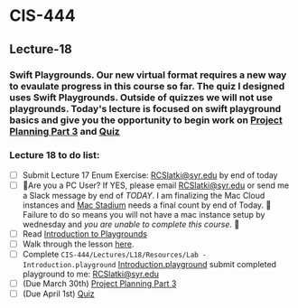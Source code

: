 # CIS-444 
## Lecture-18
 

### Swift Playgrounds. Our new virtual format requires a new way to evaulate progress in this course so far. The quiz I designed uses Swift Playgrounds. Outside of quizzes we will not use playgrounds. Today's lecture is focused on swift playground basics and give you the opportunity to begin work on [Project Planning Part 3](https://github.com/SyracuseUniversity-CIS444/Project-Planning-Part-3)  and [Quiz](https://github.com/SyracuseUniversity-CIS444/Quiz-1)


### Lecture 18 to do list:
* [ ] Submit Lecture 17 Enum Exercise: RCSlatki@syr.edu by end of today
* [ ]  🚨Are you a PC User? If YES,  please email RCSlatki@syr.edu or send me a Slack message by end of *TODAY*. I am finalizing the Mac Cloud instances and [Mac Stadium](https://www.macstadium.com) needs a final count by end of Today. 🚨Failure to do so means you will not have a mac instance setup by wednesday and _you are unable to complete this course._ 🚨 
* [ ] Read [Introduction to Playgrounds](https://github.com/SyracuseUniversity-CIS444/CIS-444/blob/master/Lectures/L18/resources/1-01%20IntroPlaygrounds.pdf)
* [ ] Walk through the lesson [here](https://learnappmaking.com/xcode-playground-get-started-with-swift/).
* [ ] Complete `CIS-444/Lectures/L18/Resources/Lab - Introduction.playground`  [Introduction.playground](https://github.com/SyracuseUniversity-CIS444/CIS-444/tree/master/Lectures/L18/resources/Lab%20-%20Introduction.playground) submit completed playground to me: RCSlatki@syr.edu
* [ ] (Due March 30th) [Project Planning Part 3](https://github.com/SyracuseUniversity-CIS444/Project-Planning-Part-3) 
* [ ]  (Due April 1st) [Quiz](https://github.com/SyracuseUniversity-CIS444/Quiz-1)
